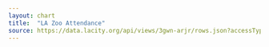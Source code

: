 ```yaml
---
layout: chart
title:  "LA Zoo Attendance"
source: https://data.lacity.org/api/views/3gwn-arjr/rows.json?accessType=DOWNLOAD
---
```

<div id='viz'></div>

<script>
  var rawData = [
    { date: '2012-13', attendance: 1506274 },
    { date: '2011-12', attendance: 1660450 },
    { date: '2010-11', attendance: 1543232 },
    { date: '2009-10', attendance: 1459080 },
    { date: '2008-09', attendance: 1556162 }
  ];

  var data = _.map(rawData, function (d) {
      var split = d.date.split('-');
      var year = split[0];
      var month = split[1];

      d.dateObject = new Date(year, month);

      return d;
    });

  var width = 800;
  var height = 200;
  var margin = {
    top: 20,
    right: 100,
    bottom: 40,
    left: 100
  };

  var svg = d3.select('#viz')
    .append('svg')
    .attr('width', (margin.left + margin.right + width))
    .attr('height', (margin.top + margin.bottom + height))
    .append('g')
    .attr('transform', 'translate('+ margin.left +','+ margin.top +')');

  var defs = svg.append('defs');

  var gradient = defs.append('linearGradient')
    .attr('id', 'gr')
    .attr('x1', 0)
    .attr('x2', 0)
    .attr('y1', 0)
    .attr('y2', 1)

    gradient.append("svg:stop")
      .attr("offset", "0%")
      .attr("stop-color", "#0099ff")
      .attr("stop-opacity", 1);
    gradient.append("svg:stop")
      .attr("offset", "100%")
      .attr("stop-color", "yellow")
      .attr("stop-opacity", 1);

  var x = d3.scaleTime()
    .domain([ _.first(data).dateObject, _.last(data).dateObject ])
    .range([0, width]);

  var attendanceValues = _.map(data, function (d) { return d.attendance; });
  var yMin = _.min( attendanceValues );
  var yMax = _.max( attendanceValues );
  var y = d3.scaleLinear()
    .domain([yMax, yMin])
    .range([0, height])
    .nice();

  var calcArea = d3.area()
    .x(function(d) { return x(d.dateObject); })
    .y0(height)
    .y1(function(d) { return y(d.attendance); })
    .curve( d3.curveLinear );

  var area = svg.append('path')
    .attr('d', calcArea(data))
    .style('fill', 'url(#gr)');

  var node = svg.selectAll('circle')
    .data(data)
    .enter()
    .append('circle')
    .attr('r', 3)
    .attr('cx', function (d) { return x(d.dateObject) })
    .attr('cy', function (d) { return y(d.attendance) });

  // Add the x Axis
  svg.append('g')
    .attr('transform', 'translate(0,' + height + ')')
    .call( d3.axisBottom(x).ticks(5) );

  // Add the y Axis
  svg.append("g")
    .call( d3.axisLeft(y).ticks(5) );

</script>
